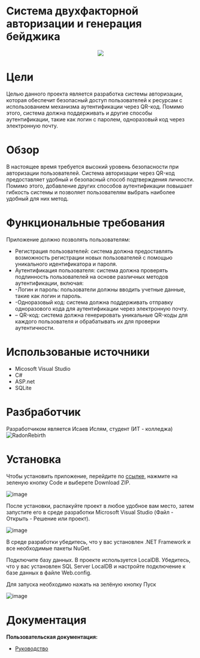 # Система двухфакторной авторизации и генерация бейджика
<p align = "center">
<img src = "https://i.pinimg.com/originals/a0/4c/32/a04c326d4425438ed6e0653e131d6dfd.jpg"></p>

# Цели 
Целью данного проекта является разработка системы авторизации, которая обеспечит безопасный доступ пользователей к ресурсам с использованием механизма аутентификации через QR-код. Помимо этого, система должна поддерживать и другие способы аутентификации, такие как логин с паролем, одноразовый код через электронную почту.

# Обзор 
В настоящее время требуется высокий уровень безопасности при авторизации пользователей. Система авторизации через QR-код предоставляет удобный и безопасный способ подтверждения личности. Помимо этого, добавление других способов аутентификации повышает гибкость системы и позволяет пользователям выбрать наиболее удобный для них метод.
# Функциональные требования
Приложение должно позволять пользователям:
* Регистрация пользователей: система должна предоставлять возможность регистрации новых пользователей с помощью уникального идентификатора и пароля.
* Аутентификация пользователя: система должна проверять подлинность пользователей на основе различных методов аутентификации, включая:
* -Логин и пароль: пользователи должны вводить учетные данные, такие как логин и пароль.
* -Одноразовый код: система должна поддерживать отправку одноразового кода для аутентификации через электронную почту.
* – QR-код: система должна генерировать уникальные QR-коды для каждого пользователя и обрабатывать их для проверки аутентичности.

# Использованые источники
* Micosoft Visual Studio
* C#
* ASP.net
* SQLite

# Разбработчик
Разработчиком является Исаев Ислям, студент (ИТ - колледжа) ![RadonRebirth](https://github.com/RadonRebirth)

# Установка
Чтобы установить приложение, перейдите по [ссылке](https://github.com/RadonRebirth/Installation-of-ventilation-systems), нажмите на зеленую кнопку Code и выберете Download ZIP.

![image](https://user-images.githubusercontent.com/96480522/216585566-a4b1804e-0cc4-4b15-a4f9-d699cb2b9999.png)


После установки, распакуйте проект в любое удобное вам место, затем запустите его в среде разработки Microsoft Visual Studio (Файл - Открыть - Решение или проект).

![image](https://user-images.githubusercontent.com/96480522/209831900-0de2e7a3-c890-4b89-822c-03bad99a1d8b.png)

В среде разработки убедитесь, что у вас установлен .NET Framework и все необходимые пакеты NuGet.

Подключите базу данных. В проекте используется LocalDB. Убедитесь, что у вас установлен SQL Server LocalDB и настройте подключение к базе данных в файле Web.config.

Для запуска необходимо нажать на зелёную кнопку Пуск

![image](https://user-images.githubusercontent.com/96480522/209831967-8a453fc7-fac2-4469-8f05-440a44de08db.png)

# Документация

<b>Пользовательская документация:</b>
* [Руководство](https://github.com/RadonRebirth/2FactorAuthAndGenerBadge/wiki/%2311-Руководство-пользователя)



